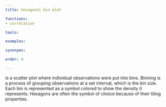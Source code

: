 ```yaml
---
title: hexagonal bin plot

functions:
- correlation

tools:

examples:

synonyms:

order: 4

---
```


is a scatter plot where individual observations were put into bins. Binning is a process of grouping observations at a set interval, which is the bin size. Each bin is represented as a symbol colored to show the density it represents. Hexagons are often the symbol of choice because of their tiling properties.

<!--more-->
